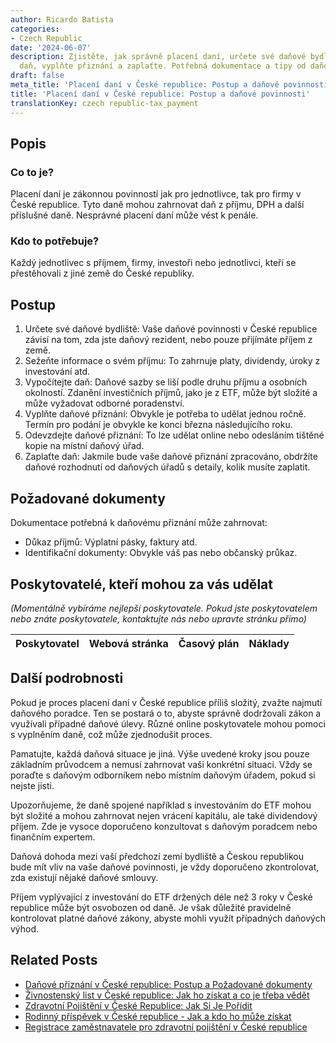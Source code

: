 ```yaml
---
author: Ricardo Batista
categories:
- Czech Republic
date: '2024-06-07'
description: Zjistěte, jak správně placení daní, určete své daňové bydliště, vypočítejte
  daň, vyplňte přiznání a zaplaťte. Potřebná dokumentace a tipy od daňových expertů.
draft: false
meta_title: 'Placení daní v České republice: Postup a daňové povinnosti'
title: 'Placení daní v České republice: Postup a daňové povinnosti'
translationKey: czech republic-tax_payment
---
```



## Popis
### Co to je?
Placení daní je zákonnou povinností jak pro jednotlivce, tak pro firmy v České republice. Tyto daně mohou zahrnovat daň z příjmu, DPH a další příslušné daně. Nesprávné placení daní může vést k penále.

### Kdo to potřebuje?
Každý jednotlivec s příjmem, firmy, investoři nebo jednotlivci, kteří se přestěhovali z jiné země do České republiky.

## Postup

1. Určete své daňové bydliště: Vaše daňové povinnosti v České republice závisí na tom, zda jste daňový rezident, nebo pouze přijímáte příjem z země.
2. Sežeňte informace o svém příjmu: To zahrnuje platy, dividendy, úroky z investování atd.
3. Vypočítejte daň: Daňové sazby se liší podle druhu příjmu a osobních okolností. Zdanění investičních příjmů, jako je z ETF, může být složité a může vyžadovat odborné poradenství.
4. Vyplňte daňové přiznání: Obvykle je potřeba to udělat jednou ročně. Termín pro podání je obvykle ke konci března následujícího roku.
5. Odevzdejte daňové přiznání: To lze udělat online nebo odesláním tištěné kopie na místní daňový úřad.
6. Zaplaťte daň: Jakmile bude vaše daňové přiznání zpracováno, obdržíte daňové rozhodnutí od daňových úřadů s detaily, kolik musíte zaplatit.

## Požadované dokumenty
Dokumentace potřebná k daňovému přiznání může zahrnovat:

- Důkaz příjmů: Výplatní pásky, faktury atd.
- Identifikační dokumenty: Obvykle váš pas nebo občanský průkaz.

## Poskytovatelé, kteří mohou za vás udělat

_(Momentálně vybíráme nejlepší poskytovatele. Pokud jste poskytovatelem nebo znáte poskytovatele, kontaktujte nás nebo upravte stránku přímo)_

| Poskytovatel    |     Webová stránka  |     Časový plán   |      Náklady    |
| :-------------: | :-------------: |  :-------------: | :-------------: |


## Další podrobnosti
Pokud je proces placení daní v České republice příliš složitý, zvažte najmutí daňového poradce. Ten se postará o to, abyste správně dodržovali zákon a využívali případné daňové úlevy. Různé online poskytovatele mohou pomoci s vyplněním daně, což může zjednodušit proces.

Pamatujte, každá daňová situace je jiná. Výše uvedené kroky jsou pouze základním průvodcem a nemusí zahrnovat vaši konkrétní situaci. Vždy se poraďte s daňovým odborníkem nebo místním daňovým úřadem, pokud si nejste jisti.

Upozorňujeme, že daně spojené například s investováním do ETF mohou být složité a mohou zahrnovat nejen vrácení kapitálu, ale také dividendový příjem. Zde je vysoce doporučeno konzultovat s daňovým poradcem nebo finančním expertem.

Daňová dohoda mezi vaší předchozí zemí bydliště a Českou republikou bude mít vliv na vaše daňové povinnosti, je vždy doporučeno zkontrolovat, zda existují nějaké daňové smlouvy.

Příjem vyplývající z investování do ETF držených déle než 3 roky v České republice může být osvobozen od daně. Je však důležité pravidelně kontrolovat platné daňové zákony, abyste mohli využít případných daňových výhod.
## Related Posts

- [Daňové přiznání v České republice: Postup a Požadované dokumenty](https://tramitit.com/cs/guides/czech-republic/podani_danoveho_priznani/)
- [Živnostenský list v České republice: Jak ho získat a co je třeba vědět](https://tramitit.com/cs/guides/czech-republic/registrace_zivnostenskeho_opravneni/)
- [Zdravotní Pojištění v České Republice: Jak Si Je Pořídit](https://tramitit.com/cs/guides/czech-republic/registrace_na_zdravotni_pojistovnu/)
- [Rodinný příspěvek v České republice - Jak a kdo ho může získat](https://tramitit.com/cs/guides/czech-republic/zadost_o_rodicovsky_prispevek/)
- [Registrace zaměstnavatele pro zdravotní pojištění v České republice](https://tramitit.com/cs/guides/czech-republic/registrace_zamestnavatele_k_zdravotnimu_pojisteni/)